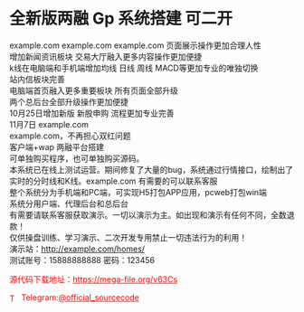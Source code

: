 # 全新版两融 Gp 系统搭建 可二开

example.com example.com example.com 页面展示操作更加合理人性<br>增加新闻资讯板块 交易大厅融入更多内容操作更加便捷 <br>k线在电脑端和手机端增加均线 日线 周线 MACD等更加专业的唯独切换<br>站内信板块完善<br>电脑端首页融入更多重要板块 所有页面全部升级<br>两个总后台全部升级操作更加便捷<br>10月25日增加新版 新股申购 流程更加专业完善<br>11月7日 example.com<br>       example.com，不再担心双红问题<br>客户端+wap 两融平台搭建<br>可单独购买程序，也可单独购买源码。<br>本系统已在线上测试运营。期间修复了大量的bug，系统通过行情接口，绘制出了实时的分时线和K线。example.com 有需要的可以联系客服<br>整个系统分为手机端和PC端，可实现H5打包APP应用，pcweb打包win端<br>系统分用户端、代理后台和总后台<br>有需要请联系客服获取演示。一切以演示为主。如出现和演示有任何不同，全数退款！<br>仅供操盘训练、学习演示、二次开发专用禁止一切违法行为的利用！<br>演示站：http://example.com/homes/<br>测试账号：15888888888 密码：123456<br>


<p style="color: red;">源代码下载地址：<a href="https://mega-file.org/v63Cs" style="color: red;">https://mega-file.org/v63Cs</a></p><p style="color: red;"><img src="https://cdn-icons-png.flaticon.com/512/2111/2111646.png" alt="Telegram Icon" style="width: 16px; vertical-align: middle; margin-right: 5px;">Telegram:<a href="https://t.me/official_sourcecode" style="color: red;">@official_sourcecode</a></p>